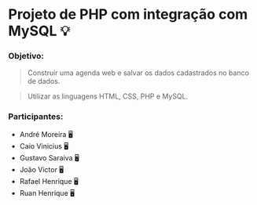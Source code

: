 # Projeto de PHP com integração com MySQL 💡

### Objetivo: 

> Construir uma agenda web e salvar os dados cadastrados no banco de dados.

> Utilizar as linguagens HTML, CSS, PHP e MySQL.

### Participantes:
* André Moreira 🖥
* Caio Vinicius 🖥
* Gustavo Saraiva 🖥
* João Victor 🖥
* Rafael Henrique 🖥
* Ruan Henrique 🖥
